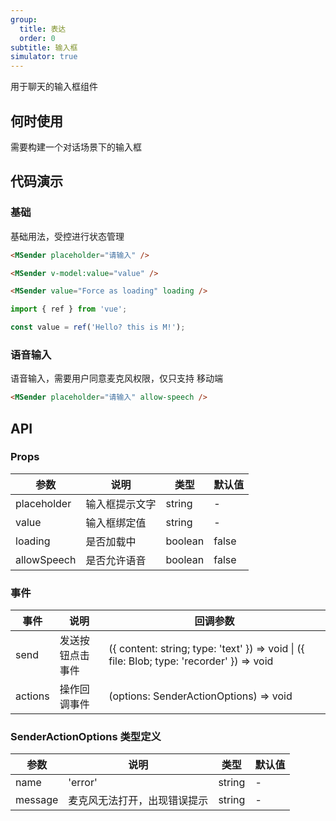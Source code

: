 ```yaml
---
group:
  title: 表达
  order: 0
subtitle: 输入框
simulator: true
---
```


用于聊天的输入框组件

## 何时使用

需要构建一个对话场景下的输入框

## 代码演示

### 基础

基础用法，受控进行状态管理

```html
<MSender placeholder="请输入" />

<MSender v-model:value="value" />

<MSender value="Force as loading" loading />
```

```js
import { ref } from 'vue';

const value = ref('Hello? this is M!');
```

### 语音输入

语音输入，需要用户同意麦克风权限，仅只支持 移动端

```html
<MSender placeholder="请输入" allow-speech />
```

## API

### Props

| 参数        | 说明           | 类型    | 默认值 |
| ----------- | -------------- | ------- | ------ |
| placeholder | 输入框提示文字 | string  | -      |
| value       | 输入框绑定值   | string  | -      |
| loading     | 是否加载中     | boolean | false  |
| allowSpeech | 是否允许语音   | boolean | false  |

### 事件

| 事件    | 说明             | 回调参数                                                                              |
| ------- | ---------------- | ------------------------------------------------------------------------------------- |
| send    | 发送按钮点击事件 | ({ content: string; type: 'text' }) => void \| ({ file: Blob; type: 'recorder' }) => void |
| actions | 操作回调事件     | (options: SenderActionOptions) => void                                                |

### SenderActionOptions 类型定义

| 参数    | 说明                         | 类型   | 默认值 |
| ------- | ---------------------------- | ------ | ------ |
| name    | 'error'                      | string | -      |
| message | 麦克风无法打开，出现错误提示 | string | -      |
